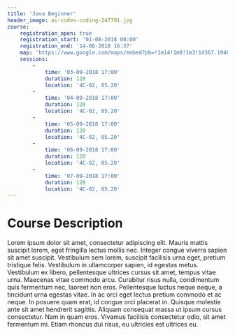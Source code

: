 ```yaml
---
title: 'Java Beginner'
header_image: ai-codes-coding-247791.jpg
course:
    registration_open: true
    registration_start: '01-08-2018 00:00'
    registration_end: '14-08-2018 16:37'
    map: 'https://www.google.com/maps/embed?pb=!1m14!1m8!1m3!1d367.19487731750047!2d8.409558088524781!3d49.009299223134875!3m2!1i1024!2i768!4f13.1!3m3!1m2!1s0x0%3A0x4de59a21794ee936!2sKarlsruhe+Service+Research+Institute+(KSRI)!5e0!3m2!1sen!2sde!4v1532961299665'
    sessions:
        -
            time: '03-09-2018 17:00'
            duration: 120
            location: '4C-02, 05.20'
        -
            time: '04-09-2018 17:00'
            duration: 120
            location: '4C-02, 05.20'
        -
            time: '05-09-2018 17:00'
            duration: 120
            location: '4C-02, 05.20'
        -
            time: '06-09-2018 17:00'
            duration: 120
            location: '4C-02, 05.20'
        -
            time: '07-09-2018 17:00'
            duration: 120
            location: '4C-02, 05.20'
---
```


# Course Description

Lorem ipsum dolor sit amet, consectetur adipiscing elit. Mauris mattis suscipit lorem, eget fringilla lectus mollis nec. Integer congue viverra sapien sit amet suscipit. Vestibulum sem lorem, suscipit facilisis urna eget, pretium tristique felis. Vestibulum in ullamcorper sapien, id egestas metus. Vestibulum ex libero, pellentesque ultrices cursus sit amet, tempus vitae urna. Maecenas vitae commodo arcu. Curabitur risus nulla, condimentum quis fermentum nec, laoreet non eros. Pellentesque luctus neque neque, a tincidunt urna egestas vitae. In ac orci eget lectus pretium commodo et ac neque. In posuere quam erat, id congue orci placerat in. Quisque molestie ante sit amet hendrerit sagittis. Aliquam consequat massa ut ipsum cursus consectetur. Nam in quam eros. Vivamus facilisis consectetur odio, sit amet fermentum mi. Etiam rhoncus dui risus, eu ultricies est ultrices eu.